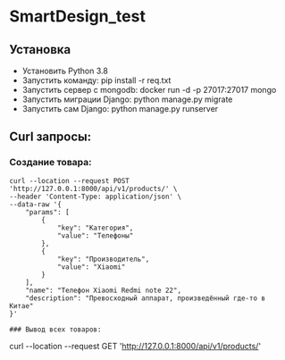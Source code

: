 # SmartDesign_test
## Установка
- Установить Python 3.8
- Запустить команду: pip install -r req.txt
- Запустить сервер с mongodb: docker run -d -p 27017:27017 mongo
- Запустить миграции Django: python manage.py migrate
- Запустить сам Django: python manage.py runserver
## Curl запросы:
### Создание товара:
```
curl --location --request POST 'http://127.0.0.1:8000/api/v1/products/' \
--header 'Content-Type: application/json' \
--data-raw '{
    "params": [
        {
            "key": "Категория",
            "value": "Телефоны"
        },
        {
            "key": "Производитель",
            "value": "Xiaomi"
        }
    ],
    "name": "Телефон Xiaomi Redmi note 22",
    "description": "Превосходный аппарат, произведённый где-то в Китае"
}'

### Вывод всех товаров:
```
curl --location --request GET 'http://127.0.0.1:8000/api/v1/products/'
```
